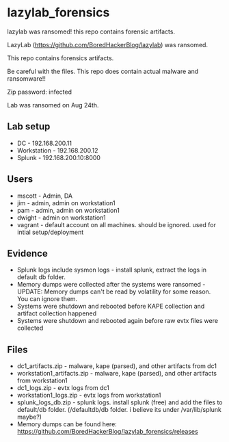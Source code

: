 # lazylab_forensics
lazylab was ransomed! this repo contains forensic artifacts.

LazyLab (https://github.com/BoredHackerBlog/lazylab) was ransomed.

This repo contains forensics artifacts.

Be careful with the files. This repo does contain actual malware and ransomware!!

Zip password: infected

Lab was ransomed on Aug 24th. 

## Lab setup

- DC - 192.168.200.11
- Workstation - 192.168.200.12
- Splunk - 192.168.200.10:8000

## Users
- mscott - Admin, DA
- jim - admin, admin on workstation1
- pam - admin, admin on workstation1
- dwight - admin on workstation1
- vagrant - default account on all machines. should be ignored. used for intial setup/deployment

## Evidence
- Splunk logs include sysmon logs - install splunk, extract the logs in default db folder.
- Memory dumps were collected after the systems were ransomed - UPDATE: Memory dumps can't be read by volatility for some reason. You can ignore them.
- Systems were shutdown and rebooted before KAPE collection and artifact collection happened
- Systems were shutdown and rebooted again before raw evtx files were collected


## Files
- dc1_artifacts.zip - malware, kape (parsed), and other artifacts from dc1
- workstation1_artifacts.zip - malware, kape (parsed), and other artifacts from workstation1
- dc1_logs.zip - evtx logs from dc1
- workstation1_logs.zip - evtx logs from workstation1
- splunk_logs_db.zip - splunk logs. install splunk (free) and add the files to default/db folder. (/defaultdb/db folder. i believe its under /var/lib/splunk maybe?)
- Memory dumps can be found here: https://github.com/BoredHackerBlog/lazylab_forensics/releases
